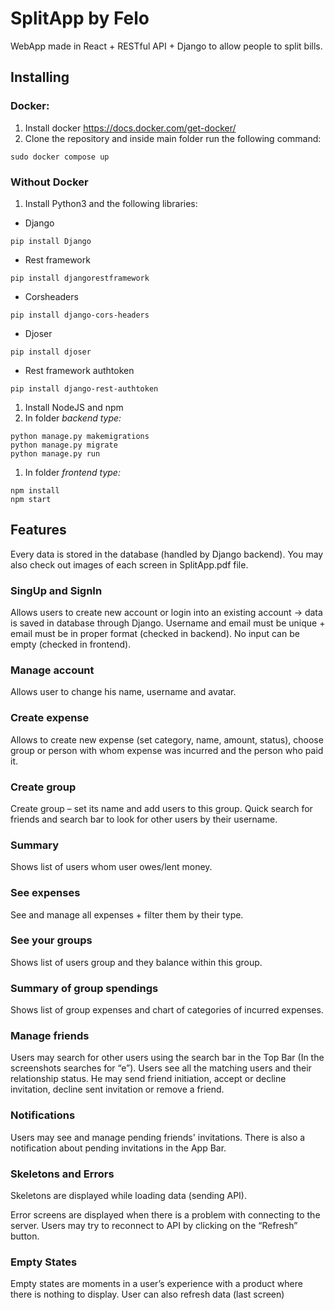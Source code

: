 # SplitApp by Felo

WebApp made in React + RESTful API + Django to allow people to split bills.

## Installing

### Docker:

1.  Install docker <https://docs.docker.com/get-docker/>
2.  Clone the repository and inside main folder run the following command:

```
sudo docker compose up
```

### Without Docker

1.  Install Python3 and the following libraries:

- Django

```
pip install Django
```

- Rest framework

```
pip install djangorestframework
```

- Corsheaders

```
pip install django-cors-headers
```

- Djoser

```
pip install djoser
```

- Rest framework authtoken

```
pip install django-rest-authtoken
```

1.  Install NodeJS and npm
2.  In folder _backend type:_

```
python manage.py makemigrations
python manage.py migrate
python manage.py run
```

1.  In folder _frontend type:_

```
npm install
npm start
```

## Features

Every data is stored in the database (handled by Django backend).
You may also check out images of each screen in SplitApp.pdf file.

### SingUp and SignIn

Allows users to create new account or login into an existing account -\> data is saved in database through Django. Username and email must be unique + email must be in proper format (checked in backend). No input can be empty (checked in frontend).

### Manage account

Allows user to change his name, username and avatar.

### Create expense

Allows to create new expense (set category, name, amount, status), choose group or person with whom expense was incurred and the person who paid it.

### Create group

Create group – set its name and add users to this group. Quick search for friends and search bar to look for other users by their username.

### Summary

Shows list of users whom user owes/lent money.

### See expenses

See and manage all expenses + filter them by their type.

### See your groups

Shows list of users group and they balance within this group.

### Summary of group spendings

Shows list of group expenses and chart of categories of incurred expenses.

### Manage friends

Users may search for other users using the search bar in the Top Bar (In the screenshots searches for “e”). Users see all the matching users and their relationship status. He may send friend initiation, accept or decline invitation, decline sent invitation or remove a friend.

### Notifications

Users may see and manage pending friends' invitations. There is also a notification about pending invitations in the App Bar.

### Skeletons and Errors

Skeletons are displayed while loading data (sending API).

Error screens are displayed when there is a problem with connecting to the server. Users may try to reconnect to API by clicking on the “Refresh” button.

### Empty States

Empty states are moments in a user’s experience with a product where there is nothing to display. User can also refresh data (last screen)
